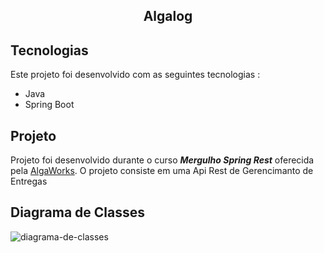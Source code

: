 <h2 align ="center">
  Algalog
</h2>

## Tecnologias 

Este projeto foi desenvolvido com as seguintes tecnologias : 

- Java
- Spring Boot

## Projeto

  Projeto foi desenvolvido durante o curso *__Mergulho Spring Rest__* oferecida pela [AlgaWorks](https://www.algaworks.com). O projeto consiste em uma Api Rest de Gerencimanto de Entregas

## Diagrama de Classes

![diagrama-de-classes](https://user-images.githubusercontent.com/80559882/188333831-34eb6032-2623-48c9-835f-ea4b21b0c891.png)
